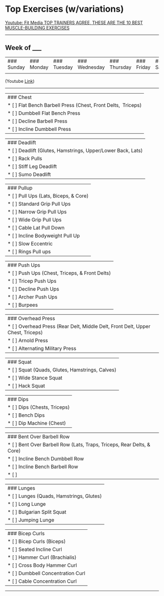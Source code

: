 # Top Exercises (w/variations)

[Youtube: Fit Media TOP TRAINERS AGREE, THESE ARE THE 10 BEST MUSCLE-BUILDING EXERCISES](https://www.youtube.com/watch?v=TbY_5mOBZlU)

* * *

## Week of \_\_\_

|     |     |     |     |     |     |     |
| --- | --- | --- | --- | --- | --- | --- |
| ### Sunday | ### Monday | ### Tuesday | ### Wednesday | ### Thursday | ### Friday | ### Saturday |
|     |     |     |     |     |     |     |

(Youtube [Link](https://www.youtube.com/watch?v=TbY_5mOBZlU))

* * *

|     |
| --- |
| ### Chest |
| * [ ] Flat Bench Barbell Press (Chest, Front Delts,  Triceps) |
| * [ ] Dumbbell Flat Bench Press |
| * [ ] Decline Barbell Press |
| * [ ] Incline Dumbbell Press |

|     |
| --- |
| ### Deadlift |
| * [ ] Deadlift (Glutes, Hamstrings, Upper/Lower Back, Lats) |
| * [ ] Rack Pulls |
| * [ ] Stiff Leg Deadlift |
| * [ ] Sumo Deadlift |

|     |
| --- |
| ### Pullup |
| * [ ] Pull Ups (Lats, Biceps, & Core) |
| * [ ] Standard Grip Pull Ups |
| * [ ] Narrow Grip Pull Ups |
| * [ ] Wide Grip Pull Ups |
| * [ ] Cable Lat Pull Down |
| * [ ] Incline Bodyweight Pull Up |
| * [ ] Slow Eccentric |
| * [ ] Rings Pull ups |

|     |
| --- |
| ### Push Ups |
| * [ ] Push Ups (Chest, Triceps, & Front Delts) |
| * [ ] Tricep Push Ups |
| * [ ] Decline Push Ups |
| * [ ] Archer Push Ups |
| * [ ] Burpees |

|     |
| --- |
| ### Overhead Press |
| * [ ] Overhead Press (Rear Delt, Middle Delt, Front Delt, Upper Chest, Triceps) |
| * [ ] Arnold Press |
| * [ ] Alternating Military Press |

|     |
| --- |
| ### Squat |
| * [ ] Squat (Quads, Glutes, Hamstrings, Calves) |
| * [ ] Wide Stance Squat |
| * [ ] Hack Squat |

|     |
| --- |
| ### Dips |
| * [ ] Dips (Chests, Triceps) |
| * [ ] Bench Dips |
| * [ ] Dip Machine (Chest) |

|     |
| --- |
| ### Bent Over Barbell Row |
| * [ ] Bent Over Barbell Row (Lats, Traps, Triceps, Rear Delts, & Core) |
| * [ ] Incline Bench Dumbbell Row |
| * [ ] Incline Bench Barbell Row |
| * [ ] |

|     |
| --- |
| ### Lunges |
| * [ ] Lunges (Quads, Hamstrings, Glutes) |
| * [ ] Long Lunge |
| * [ ] Bulgarian Split Squat |
| * [ ] Jumping Lunge |

|     |
| --- |
| ### Bicep Curls |
| * [ ] Bicep Curls (Biceps) |
| * [ ] Seated Incline Curl |
| * [ ] Hammer Curl (Brachialis) |
| * [ ] Cross Body Hammer Curl |
| * [ ] Dumbbell Concentration Curl |
| * [ ] Cable Concentration Curl |

* * *
